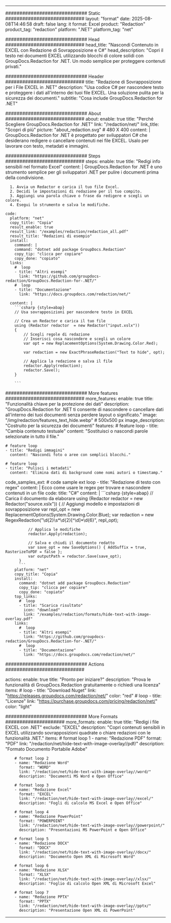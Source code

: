 
---
############################# Static ############################
layout: "format"
date:  2025-08-08T14:46:58
draft: false
lang: it
format: Excel
product: "Redaction"
product_tag: "redaction"
platform: ".NET"
platform_tag: "net"

############################# Head ############################
head_title: "Nascondi Contenuto in EXCEL con Redazione di Sovrapposizione e C#"
head_description: "Copri il testo nei documenti EXCEL utilizzando blocchi di colore solidi con GroupDocs.Redaction for .NET. Un modo semplice per proteggere contenuti privati."

############################# Header ############################
title: "Redazione di Sovrapposizione per i File EXCEL in .NET" 
description: "Usa codice C# per nascondere testo e proteggere i dati all'interno dei tuoi file EXCEL. Una soluzione pulita per la sicurezza dei documenti."
subtitle: "Cosa include GroupDocs.Redaction for .NET" 

############################# About ############################
about:
    enable: true
    title: "Perché Scegliere GroupDocs.Redaction for .NET"
    link: "/redaction/net/"
    link_title: "Scopri di più"
    picture: "about_redaction.svg" # 480 X 400
    content: |
       GroupDocs.Redaction for .NET è progettato per sviluppatori C# che desiderano redigere o cancellare contenuti nei file EXCEL. Usalo per lavorare con testo, metadati e immagini.

############################# Steps ############################
steps:
    enable: true
    title: "Redigi info sensibili nel formato Excel"
    content: |
      GroupDocs.Redaction for .NET è uno strumento semplice per gli sviluppatori .NET per pulire i documenti prima della condivisione.
      
      1. Avvia un Redactor e carica il tuo file Excel.
      2. Decidi le impostazioni di redazione per il tuo compito.
      3. Aggiungi una parola chiave o frase da redigere e scegli un colore.
      4. Esegui lo strumento e salva le modifiche.
   
    code:
      platform: "net"
      copy_title: "Copia"
      result_enable: true
      result_link: "/examples/redaction/redaction_all.pdf"
      result_title: "Redazioni di esempio"
      install:
        command: |
        command: "dotnet add package GroupDocs.Redaction"
        copy_tip: "clicca per copiare"
        copy_done: "copiato"
      links:
        #  loop
        - title: "Altri esempi"
          link: "https://github.com/groupdocs-redaction/GroupDocs.Redaction-for-.NET/"
        #  loop
        - title: "Documentazione"
          link: "https://docs.groupdocs.com/redaction/net/"
          
      content: |
        ```csharp {style=abap}
        // Usa sovrapposizioni per nascondere testo in EXCEL

        // Crea un Redactor e carica il tuo file
        using (Redactor redactor  = new Redactor("input.xslx"))
        {
            // Scegli regole di redazione
            // Inserisci cosa nascondere e scegli un colore
            var opt = new ReplacementOptions(System.Drawing.Color.Red);
            
            var redaction = new ExactPhraseRedaction("Text to hide", opt);

            // Applica la redazione e salva il file
            redactor.Apply(redaction);
            redactor.Save();
        }
        
        ```            


############################# More features ############################
more_features:
  enable: true
  title: "Funzionalità chiave per la protezione dei dati"
  description: "GroupDocs.Redaction for .NET ti consente di nascondere o cancellare dati all'interno dei tuoi documenti senza perdere layout o significato."
  image: "/img/redaction/features_text_hide.webp" # 500x500 px
  image_description: "Costruito per la sicurezza dei documenti"
  features:
    # feature loop
    - title: "Cambia contenuto testuale"
      content: "Sostituisci o nascondi parole selezionate in tutto il file."

    # feature loop
    - title: "Redigi immagini"
      content: "Nascondi foto o aree con semplici blocchi."

    # feature loop
    - title: "Pulisci i metadati"
      content: "Elimina dati di background come nomi autori o timestamp."
      
  code_samples_ext:
    # code sample ext loop
    - title: "Redazione di testo con regex"
      content: |
        Ecco come usare le regex per trovare e nascondere contenuti in un file
      code:
        title: "C#"
        content: |
          ```csharp {style=abap}
          //  Carica il documento da elaborare
          using (Redactor redactor  = new Redactor("source.xslx"))
          {
              // Aggiungi modello e impostazioni di sovrapposizione
              var repl_opt = new ReplacementOptions(System.Drawing.Color.Blue);
              var redaction = new RegexRedaction("\\d{2}\\s*\\d{2}[^\\d]*\\d{6}", repl_opt);

              // Applica le modifiche
              redactor.Apply(redaction);

              // Salva e chiudi il documento redatto
              var save_opt = new SaveOptions() { AddSuffix = true, RasterizeToPDF = false };
              var outputPath = redactor.Save(save_opt);
          }
          ```
        platform: "net"
        copy_title: "Copia"
        install:
          command: "dotnet add package GroupDocs.Redaction"
          copy_tip: "clicca per copiare"
          copy_done: "copiato"
        top_links:
          #  loop
          - title: "Scarica risultato"
            icon: "download"
            link: "/examples/redaction/formats/hide-text-with-image-overlay.pdf"
        links:
          #  loop
          - title: "Altri esempi"
            link: "https://github.com/groupdocs-redaction/GroupDocs.Redaction-for-.NET/"
          #  loop
          - title: "Documentazione"
            link: "https://docs.groupdocs.com/redaction/net/"


############################# Actions ############################

actions:
  enable: true
  title: "Pronto per iniziare?"
  description: "Prova le funzionalità di GroupDocs.Redaction gratuitamente o richiedi una licenza"
  items:
    #  loop
    - title: "Download Nuget"
      link: "https://releases.groupdocs.com/redaction/net/"
      color: "red"
        #  loop
    - title: "Licenze"
      link: "https://purchase.groupdocs.com/pricing/redaction/net/"
      color: "light"


############################# More Formats #####################
more_formats:
    enable: true
    title: "Redigi i file EXCEL con .NET"
    exclude: "EXCEL"
    description: "Copri contenuti sensibili in EXCEL utilizzando sovrapposizioni quadrate o chiare redazioni con le funzionalità .NET."
    items: 
        # format loop 1
        - name: "Redazione PDF"
          format: "PDF"
          link: "/redaction/net/hide-text-with-image-overlay//pdf/"
          description: "Formato Documento Portabile Adobe"

        # format loop 2
        - name: "Redazione Word"
          format: "WORD"
          link: "/redaction/net/hide-text-with-image-overlay//word/"
          description: "Documenti MS Word e Open Office"
          
        # format loop 3
        - name: "Redazione Excel"
          format: "EXCEL"
          link: "/redaction/net/hide-text-with-image-overlay//excel/"
          description: "Fogli di calcolo MS Excel e Open Office"

        # format loop 4
        - name: "Redazione PowerPoint"
          format: "POWERPOINT"
          link: "/redaction/net/hide-text-with-image-overlay//powerpoint/"
          description: "Presentazioni MS PowerPoint e Open Office"

        # format loop 5
        - name: "Redazione DOCX"
          format: "DOCX"
          link: "/redaction/net/hide-text-with-image-overlay//docx/"
          description: "Documento Open XML di Microsoft Word"
          
        # format loop 6
        - name: "Redazione XLSX"
          format: "XLSX"
          link: "/redaction/net/hide-text-with-image-overlay//xlsx/"
          description: "Foglio di calcolo Open XML di Microsoft Excel"
          
        # format loop 7
        - name: "Redazione PPTX"
          format: "PPTX"
          link: "/redaction/net/hide-text-with-image-overlay//pptx/"
          description: "Presentazione Open XML di PowerPoint"


---
